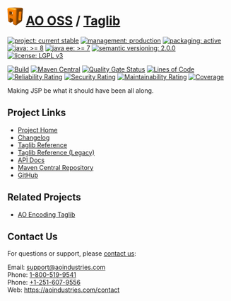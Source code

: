 # [<img src="ao-logo.png" alt="AO Logo" width="35" height="40">](https://github.com/ao-apps) [AO OSS](https://github.com/ao-apps/ao-oss) / [Taglib](https://github.com/ao-apps/ao-taglib)

[![project: current stable](https://oss.aoapps.com/ao-badges/project-current-stable.svg)](https://aoindustries.com/life-cycle#project-current-stable)
[![management: production](https://oss.aoapps.com/ao-badges/management-production.svg)](https://aoindustries.com/life-cycle#management-production)
[![packaging: active](https://oss.aoapps.com/ao-badges/packaging-active.svg)](https://aoindustries.com/life-cycle#packaging-active)  
[![java: &gt;= 8](https://oss.aoapps.com/ao-badges/java-8.svg)](https://docs.oracle.com/javase/8/)
[![java ee: &gt;= 7](https://oss.aoapps.com/ao-badges/javaee-7.svg)](https://docs.oracle.com/javaee/7/)
[![semantic versioning: 2.0.0](https://oss.aoapps.com/ao-badges/semver-2.0.0.svg)](https://semver.org/spec/v2.0.0.html)
[![license: LGPL v3](https://oss.aoapps.com/ao-badges/license-lgpl-3.0.svg)](https://www.gnu.org/licenses/lgpl-3.0)

[![Build](https://github.com/ao-apps/ao-taglib/workflows/Build/badge.svg?branch=master)](https://github.com/ao-apps/ao-taglib/actions?query=workflow%3ABuild)
[![Maven Central](https://maven-badges.herokuapp.com/maven-central/com.aoapps/ao-taglib/badge.svg)](https://maven-badges.herokuapp.com/maven-central/com.aoapps/ao-taglib)
[![Quality Gate Status](https://sonarcloud.io/api/project_badges/measure?branch=master&project=com.aoapps%3Aao-taglib&metric=alert_status)](https://sonarcloud.io/dashboard?branch=master&id=com.aoapps%3Aao-taglib)
[![Lines of Code](https://sonarcloud.io/api/project_badges/measure?branch=master&project=com.aoapps%3Aao-taglib&metric=ncloc)](https://sonarcloud.io/component_measures?branch=master&id=com.aoapps%3Aao-taglib&metric=ncloc)  
[![Reliability Rating](https://sonarcloud.io/api/project_badges/measure?branch=master&project=com.aoapps%3Aao-taglib&metric=reliability_rating)](https://sonarcloud.io/component_measures?branch=master&id=com.aoapps%3Aao-taglib&metric=Reliability)
[![Security Rating](https://sonarcloud.io/api/project_badges/measure?branch=master&project=com.aoapps%3Aao-taglib&metric=security_rating)](https://sonarcloud.io/component_measures?branch=master&id=com.aoapps%3Aao-taglib&metric=Security)
[![Maintainability Rating](https://sonarcloud.io/api/project_badges/measure?branch=master&project=com.aoapps%3Aao-taglib&metric=sqale_rating)](https://sonarcloud.io/component_measures?branch=master&id=com.aoapps%3Aao-taglib&metric=Maintainability)
[![Coverage](https://sonarcloud.io/api/project_badges/measure?branch=master&project=com.aoapps%3Aao-taglib&metric=coverage)](https://sonarcloud.io/component_measures?branch=master&id=com.aoapps%3Aao-taglib&metric=Coverage)

Making JSP be what it should have been all along.

## Project Links
* [Project Home](https://oss.aoapps.com/taglib/)
* [Changelog](https://oss.aoapps.com/taglib/changelog)
* [Taglib Reference](https://oss.aoapps.com/taglib/ao.tld/)
* [Taglib Reference (Legacy)](https://oss.aoapps.com/taglib/ao-legacy.tld/)
* [API Docs](https://oss.aoapps.com/taglib/apidocs/)
* [Maven Central Repository](https://central.sonatype.com/artifact/com.aoapps/ao-taglib)
* [GitHub](https://github.com/ao-apps/ao-taglib)

## Related Projects
* [AO Encoding Taglib](https://github.com/ao-apps/ao-encoding-taglib)

## Contact Us
For questions or support, please [contact us](https://aoindustries.com/contact):

Email: [support@aoindustries.com](mailto:support@aoindustries.com)  
Phone: [1-800-519-9541](tel:1-800-519-9541)  
Phone: [+1-251-607-9556](tel:+1-251-607-9556)  
Web: https://aoindustries.com/contact
